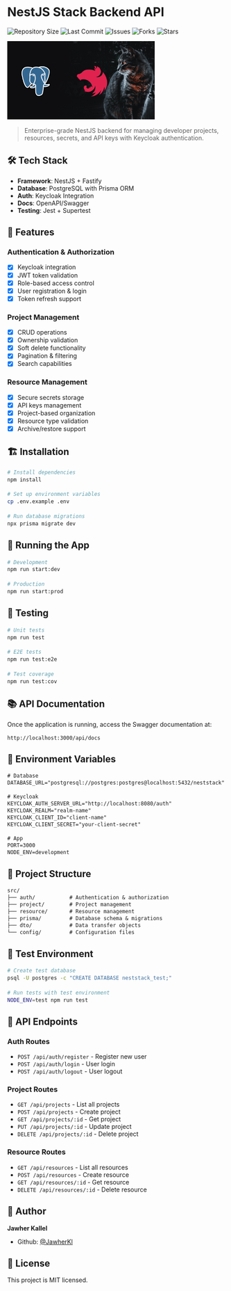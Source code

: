 # NestJS Stack Backend API

![Repository Size](https://img.shields.io/github/repo-size/JawherKl/nestjs-stack)
![Last Commit](https://img.shields.io/github/last-commit/JawherKl/nestjs-stack)
![Issues](https://img.shields.io/github/issues-raw/JawherKl/nestjs-stack)
![Forks](https://img.shields.io/github/forks/JawherKl/nestjs-stack)
![Stars](https://img.shields.io/github/stars/JawherKl/nestjs-stack)

<img src="images/nestJs+postgresql.png" alt="nestapi" width="340" height="180" />

> Enterprise-grade NestJS backend for managing developer projects, resources, secrets, and API keys with Keycloak authentication.

## 🛠️ Tech Stack

- **Framework**: NestJS + Fastify
- **Database**: PostgreSQL with Prisma ORM
- **Auth**: Keycloak Integration
- **Docs**: OpenAPI/Swagger
- **Testing**: Jest + Supertest

## 🚀 Features

### Authentication & Authorization
- [x] Keycloak integration
- [x] JWT token validation
- [x] Role-based access control
- [x] User registration & login
- [x] Token refresh support

### Project Management
- [x] CRUD operations
- [x] Ownership validation
- [x] Soft delete functionality
- [x] Pagination & filtering
- [x] Search capabilities

### Resource Management
- [x] Secure secrets storage
- [x] API keys management
- [x] Project-based organization
- [x] Resource type validation
- [x] Archive/restore support

## 🏗️ Installation

```bash
# Install dependencies
npm install

# Set up environment variables
cp .env.example .env

# Run database migrations
npx prisma migrate dev
```

## 🚀 Running the App

```bash
# Development
npm run start:dev

# Production
npm run start:prod
```

## 🧪 Testing

```bash
# Unit tests
npm run test

# E2E tests
npm run test:e2e

# Test coverage
npm run test:cov
```

## 📚 API Documentation

Once the application is running, access the Swagger documentation at:
```
http://localhost:3000/api/docs
```

## 🔧 Environment Variables

```env
# Database
DATABASE_URL="postgresql://postgres:postgres@localhost:5432/neststack"

# Keycloak
KEYCLOAK_AUTH_SERVER_URL="http://localhost:8080/auth"
KEYCLOAK_REALM="realm-name"
KEYCLOAK_CLIENT_ID="client-name"
KEYCLOAK_CLIENT_SECRET="your-client-secret"

# App
PORT=3000
NODE_ENV=development
```

## 📁 Project Structure

```
src/
├── auth/           # Authentication & authorization
├── project/        # Project management
├── resource/       # Resource management
├── prisma/         # Database schema & migrations
├── dto/            # Data transfer objects
└── config/         # Configuration files
```

## 🧪 Test Environment

```bash
# Create test database
psql -U postgres -c "CREATE DATABASE neststack_test;"

# Run tests with test environment
NODE_ENV=test npm run test
```

## 📝 API Endpoints

### Auth Routes
- `POST /api/auth/register` - Register new user
- `POST /api/auth/login` - User login
- `POST /api/auth/logout` - User logout

### Project Routes
- `GET /api/projects` - List all projects
- `POST /api/projects` - Create project
- `GET /api/projects/:id` - Get project
- `PUT /api/projects/:id` - Update project
- `DELETE /api/projects/:id` - Delete project

### Resource Routes
- `GET /api/resources` - List all resources
- `POST /api/resources` - Create resource
- `GET /api/resources/:id` - Get resource
- `DELETE /api/resources/:id` - Delete resource

## 👤 Author

**Jawher Kallel**
- Github: [@JawherKl](https://github.com/JawherKl)

## 📄 License

This project is MIT licensed.
